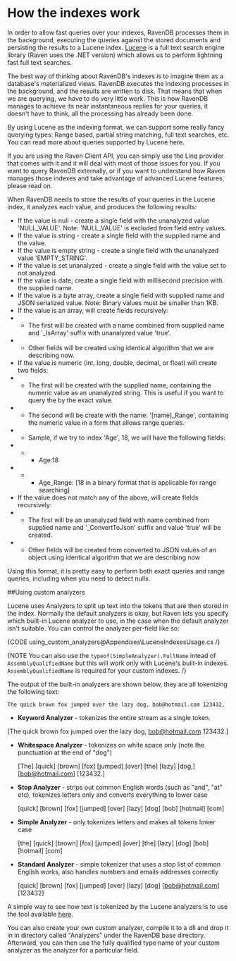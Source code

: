 # How the indexes work

In order to allow fast queries over your indexes, RavenDB processes them in the background, executing the queries against the stored documents and persisting the results to a Lucene index. [Lucene](http://lucene.apache.org/core/index.html) is a full text search engine library (Raven uses the .NET version) which allows us to perform lightning fast full text searches.

The best way of thinking about RavenDB's indexes is to imagine them as a database's materialized views. RavenDB executes the indexing processes in the background, and the results are written to disk. That means that when we are querying, we have to do very little work. This is how RavenDB manages to achieve its near instantaneous replies for your queries, it doesn't have to think, all the processing has already been done.

By using Lucene as the indexing format, we can support some really fancy querying types: Range based, partial string matching, full text searches, etc. You can read more about queries supported by Lucene here.

If you are using the Raven Client API, you can simply use the Linq provider that comes with it and it will deal with most of those issues for you. If you want to query RavenDB externally, or if you want to understand how Raven manages those indexes and take advantage of advanced Lucene features, please read on.

When RavenDB needs to store the results of your queries in the Lucene index, it analyzes each value, and produces the following results:

* If the value is null - create a single field with the unanalyzed value 'NULL_VALUE'. Note: 'NULL_VALUE' is excluded from field entry values.
* If the value is string - create a single field with the supplied name and the value.
* If the value is empty string - create a single field with the unanalyzed value 'EMPTY_STRING'.
* If the value is set unanalyzed - create a single field with the value set to not analyzed.
* If the value is date, create a single field with millisecond precision with the supplied name.
* If the value is a byte array, create a single field with supplied name and JSON serialized value. Note: Binary values must be smaller than 1KB.
* If the value is an array, will create fields recursively:
* * The first will be created with a name combined from supplied name and '_IsArray' suffix with unanalyzed value 'true'.
* * Other fields will be created using identical algorithm that we are describing now.
* If the value is numeric (int, long, double, decimal, or float) will create two fields:
* * The first will be created with the supplied name, containing the numeric value as an unanalyzed string. This is useful if you want to query the by the exact value.
* * The second will be create with the name: '[name]_Range', containing the numeric value in a form that allows range queries.
* * Sample, if we try to index 'Age', 18, we will have the following fields:
* * * Age:18
* * * Age_Range: [18 in a binary format that is applicable for range searching]
* If the value does not match any of the above, will create fields recursively:
* * The first will be an unanalyzed field with name combined from supplied name and '_ConvertToJson' suffix and value 'true' will be created.
* * Other fields will be created from converted to JSON values of an object using identical algorithm that we are describing now

Using this format, it is pretty easy to perform both exact queries and range queries, including when you need to detect nulls.

##Using custom analyzers

Lucene uses Analyzers to split up text into the tokens that are then stored in the index. Normally the default analyzers is okay, but Raven lets you specify which built-in Lucene analyzer to use, in the case when the default analyzer isn't suitable. You can control the analyzer per-field like so:

{CODE using_custom_analyzers@Appendixes\LuceneIndexesUsage.cs /}

{NOTE You can also use the `typeof(SimpleAnalyzer).FullName` intead of `AssemblyQualifiedName` but this will work only with Lucene's built-in indexes. `AssemblyQualifiedName` is required for your custom indexes. /}

The output of the built-in analyzers are shown below, they are all tokenizing the following text:

    The quick brown fox jumped over the lazy dog, bob@hotmail.com 123432.

* **Keyword Analyzer** - tokenizes the entire stream as a single token.
    
 [The quick brown fox jumped over the lazy dog, bob@hotmail.com 123432.]

* **Whitespace Analyzer** - tokenizes on white space only (note the punctuation at the end of "dog")

    [The]   [quick]   [brown]   [fox]   [jumped]   [over]   [the]   [lazy]   [dog,]   [bob@hotmail.com]   [123432.]

* **Stop Analyzer** - strips out common English words (such as "and", "at" etc), tokenizes letters only and converts everything to lower case

    [quick]   [brown]   [fox]   [jumped]   [over]   [lazy]   [dog]   [bob]   [hotmail]   [com]

* **Simple Analyzer** - only tokenizes letters and makes all tokens lower case

    [the]   [quick]   [brown]   [fox]   [jumped]   [over]   [the]   [lazy]   [dog]   [bob]   [hotmail]   [com]

* **Standard Analyzer** - simple tokenizer that uses a stop list of common English works, also handles numbers and emails addresses correctly

    [quick]   [brown]   [fox]   [jumped]   [over]   [lazy]   [dog]   [bob@hotmail.com]   [123432]

A simple way to see how text is tokenized by the Lucene analyzers is to use the tool available [here](https://www.codeproject.com/Articles/32175/Lucene-Net-Text-Analysis).

You can also create your own custom analyzer, compile it to a dll and drop it in in directory called "Analyzers" under the RavenDB base directory. Afterward, you can then use the fully qualified type name of your custom analyzer as the analyzer for a particular field.